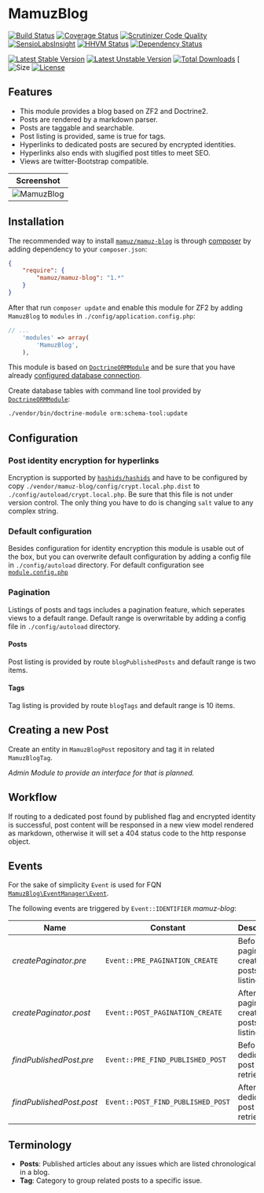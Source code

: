 # MamuzBlog

[![Build Status](https://travis-ci.org/mamuz/MamuzBlog.svg?branch=master)](https://travis-ci.org/mamuz/MamuzBlog)
[![Coverage Status](https://coveralls.io/repos/mamuz/MamuzBlog/badge.png?branch=master)](https://coveralls.io/r/mamuz/MamuzBlog?branch=master)
[![Scrutinizer Code Quality](https://scrutinizer-ci.com/g/mamuz/MamuzBlog/badges/quality-score.png?b=master)](https://scrutinizer-ci.com/g/mamuz/MamuzBlog/?branch=master)
[![SensioLabsInsight](https://insight.sensiolabs.com/projects/8ed31e07-75b3-462c-a6ca-fce63b401eb8/mini.png)](https://insight.sensiolabs.com/projects/8ed31e07-75b3-462c-a6ca-fce63b401eb8)
[![HHVM Status](http://hhvm.h4cc.de/badge/mamuz/mamuz-blog.png)](http://hhvm.h4cc.de/package/mamuz/mamuz-blog)
[![Dependency Status](https://www.versioneye.com/user/projects/538f788746c473980c00001d/badge.svg)](https://www.versioneye.com/user/projects/538f788746c473980c00001d)

[![Latest Stable Version](https://poser.pugx.org/mamuz/mamuz-blog/v/stable.svg)](https://packagist.org/packages/mamuz/mamuz-blog)
[![Latest Unstable Version](https://poser.pugx.org/mamuz/mamuz-blog/v/unstable.svg)](https://packagist.org/packages/mamuz/mamuz-blog)
[![Total Downloads](https://poser.pugx.org/mamuz/mamuz-blog/downloads.svg)](https://packagist.org/packages/mamuz/mamuz-blog)
[![Size](https://reposs.herokuapp.com/?path=mamuz/MamuzBlog)
[![License](https://poser.pugx.org/mamuz/mamuz-blog/license.svg)](https://packagist.org/packages/mamuz/mamuz-blog)

## Features

- This module provides a blog based on ZF2 and Doctrine2.
- Posts are rendered by a markdown parser.
- Posts are taggable and searchable.
- Post listing is provided, same is true for tags.
- Hyperlinks to dedicated posts are secured by encrypted identities.
- Hyperlinks also ends with slugified post titles to meet SEO.
- Views are twitter-Bootstrap compatible.

Screenshot |
---------- |
![MamuzBlog](https://cloud.githubusercontent.com/assets/4173317/3939375/26d27e8a-24c6-11e4-8fd4-e4e1ced9652d.png)|

## Installation

The recommended way to install
[`mamuz/mamuz-blog`](https://packagist.org/packages/mamuz/mamuz-blog) is through
[composer](http://getcomposer.org/) by adding dependency to your `composer.json`:

```json
{
    "require": {
        "mamuz/mamuz-blog": "1.*"
    }
}
```

After that run `composer update` and enable this module for ZF2 by adding
`MamuzBlog` to `modules` in `./config/application.config.php`:

```php
// ...
    'modules' => array(
        'MamuzBlog',
    ),
```

This module is based on [`DoctrineORMModule`](https://github.com/doctrine/DoctrineORMModule)
and be sure that you have already [configured database connection](https://github.com/doctrine/DoctrineORMModule).

Create database tables with command line tool provided by
[`DoctrineORMModule`](https://github.com/doctrine/DoctrineORMModule):

```sh
./vendor/bin/doctrine-module orm:schema-tool:update
```

## Configuration

### Post identity encryption for hyperlinks

Encryption is supported by [`hashids/hashids`](https://github.com/ivanakimov/hashids.php)
and have to be configured by copy `./vendor/mamuz-blog/config/crypt.local.php.dist`
to `./config/autoload/crypt.local.php`. Be sure that this file is not under version control.
The only thing you have to do is changing `salt` value to any complex string.

### Default configuration

Besides configuration for identity encryption this module is usable out of the box,
but you can overwrite default configuration by adding a config file in `./config/autoload` directory.
For default configuration see
[`module.config.php`](https://github.com/mamuz/MamuzBlog/blob/master/config/module.config.php)

### Pagination

Listings of posts and tags includes a pagination feature, which seperates
views to a default range. Default range is overwritable by adding a config file in `./config/autoload` directory.

#### Posts

Post listing is provided by route `blogPublishedPosts` and default range is two items.

#### Tags

Tag listing is provided by route `blogTags` and default range is 10 items.

## Creating a new Post

Create an entity in `MamuzBlogPost` repository and tag it in related `MamuzBlogTag`.

*Admin Module to provide an interface for that is planned.*

## Workflow

If routing to a dedicated post found by published flag and encrypted identity is successful,
post content will be responsed in a new view model rendered as markdown,
otherwise it will set a 404 status code to the http response object.

## Events

For the sake of simplicity `Event` is used for FQN [`MamuzBlog\EventManager\Event`](https://github.com/mamuz/MamuzBlog/blob/master/src/MamuzBlog/EventManager/Event.php).

The following events are triggered by `Event::IDENTIFIER` *mamuz-blog*:

Name                     | Constant                          | Description
------------------------ | --------------------------------- | -----------
*createPaginator.pre*    | `Event::PRE_PAGINATION_CREATE`    | Before pagination creation for posts/tags listing
*createPaginator.post*   | `Event::POST_PAGINATION_CREATE`   | After pagination creation for posts/tags listing
*findPublishedPost.pre*  | `Event::PRE_FIND_PUBLISHED_POST`  | Before dedicated post retrieval
*findPublishedPost.post* | `Event::POST_FIND_PUBLISHED_POST` | After dedicated post retrieval

## Terminology

- **Posts**: Published articles about any issues which are listed chronological in a blog.
- **Tag**: Category to group related posts to a specific issue.
